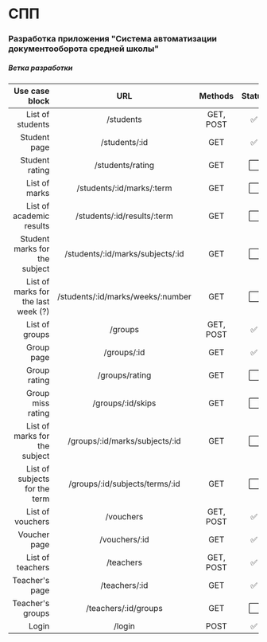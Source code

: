  # СПП
 
 ### Разработка приложения "Система автоматизации документооборота средней школы"

 ##### Ветка разработки


|                      Use case block |                URL                |  Methods  |        Status        |
|------------------------------------:|:---------------------------------:|:---------:|:--------------------:|
|                    List of students |             /students             | GET, POST |  :white_check_mark:  |
|                        Student page |           /students/:id           |    GET    |  :white_check_mark:  |
|                      Student rating |         /students/rating          |    GET    | :white_large_square: |
|                       List of marks |     /students/:id/marks/:term     |    GET    | :white_large_square: |
|            List of academic results |    /students/:id/results/:term    |    GET    | :white_large_square: |
|       Student marks for the subject | /students/:id/marks/subjects/:id  |    GET    | :white_large_square: |
| List of marks for the last week (?) | /students/:id/marks/weeks/:number |    GET    | :white_large_square: |
|                      List of groups |              /groups              | GET, POST |  :white_check_mark:  |
|                          Group page |            /groups/:id            |    GET    |  :white_check_mark:  |
|                        Group rating |          /groups/rating           |    GET    | :white_large_square: |
|                   Group miss rating |         /groups/:id/skips         |    GET    | :white_large_square: |
|       List of marks for the subject |  /groups/:id/marks/subjects/:id   |    GET    | :white_large_square: |
|       List of subjects for the term |  /groups/:id/subjects/terms/:id   |    GET    | :white_large_square: |
|                    List of vouchers |             /vouchers             | GET, POST |  :white_check_mark:  |
|                        Voucher page |           /vouchers/:id           |    GET    |  :white_check_mark:  |
|                    List of teachers |             /teachers             | GET, POST |  :white_check_mark:  |
|                      Teacher's page |           /teachers/:id           |    GET    |  :white_check_mark:  |
|                    Teacher's groups |       /teachers/:id/groups        |    GET    | :white_large_square: |
|                               Login |              /login               |   POST    |  :white_check_mark:  |